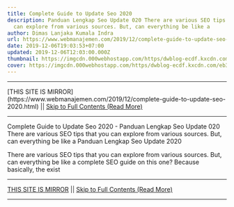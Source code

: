 ```yaml
---
title: Complete Guide to Update Seo 2020
description: Panduan Lengkap Seo Update 020 There are various SEO tips that you
  can explore from various sources. But, can everything be like a
author: Dimas Lanjaka Kumala Indra
url: https://www.webmanajemen.com/2019/12/complete-guide-to-update-seo-2020.html
date: 2019-12-06T19:03:53+07:00
updated: 2019-12-06T12:03:00.000Z
thumbnail: https://imgcdn.000webhostapp.com/https/dwblog-ecdf.kxcdn.com/eb32b22de46d5af55b69a1ffc1ee93ad.png
cover: https://imgcdn.000webhostapp.com/https/dwblog-ecdf.kxcdn.com/eb32b22de46d5af55b69a1ffc1ee93ad.png
---
```


<hr/> [THIS SITE IS MIRROR](https://www.webmanajemen.com/2019/12/complete-guide-to-update-seo-2020.html) || <a href="https://www.webmanajemen.com/2019/12/complete-guide-to-update-seo-2020.html" rel="follow" class="button" id="read-more">Skip to Full Contents (Read More)</a> <hr/> Complete Guide to Update Seo 2020 - Panduan Lengkap Seo Update 020 There are various SEO tips that you can explore from various sources. But, can everything be like a Panduan Lengkap Seo Update 2020

  
  There are various SEO tips that you can explore from various sources.  But, can everything be like a complete SEO guide on this one?  Because basically, the exist <hr/> [THIS SITE IS MIRROR](https://www.webmanajemen.com/2019/12/complete-guide-to-update-seo-2020.html) || <a href="https://www.webmanajemen.com/2019/12/complete-guide-to-update-seo-2020.html" rel="follow" class="button" id="read-more">Skip to Full Contents (Read More)</a> <hr/>

<script>
    if (location.host.includes('dimaslanjaka12')) {
      location.replace('https://www.webmanajemen.com/2019/12/complete-guide-to-update-seo-2020.html');
    }
  </script>